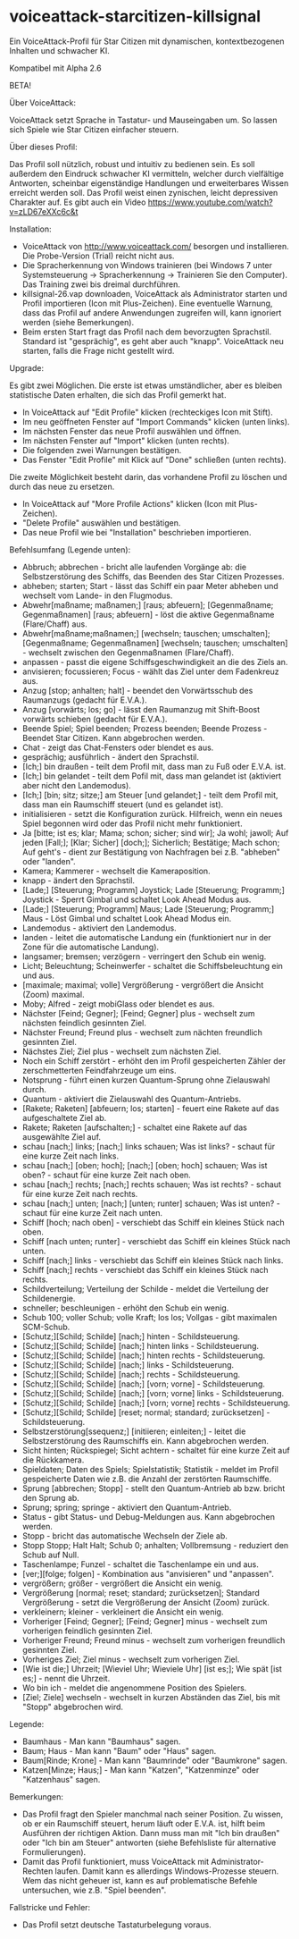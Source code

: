 # voiceattack-starcitizen-killsignal
Ein VoiceAttack-Profil für Star Citizen mit dynamischen, kontextbezogenen Inhalten und schwacher KI.

Kompatibel mit Alpha 2.6

BETA!

Über VoiceAttack:

VoiceAttack setzt Sprache in Tastatur- und Mauseingaben um.
So lassen sich Spiele wie Star Citizen einfacher steuern.

Über dieses Profil:

Das Profil soll nützlich, robust und intuitiv zu bedienen sein. Es soll außerdem den Eindruck schwacher KI vermitteln, welcher durch vielfältige Antworten, scheinbar eigenständige Handlungen und erweiterbares Wissen erreicht werden soll. Das Profil weist einen zynischen, leicht depressiven Charakter auf. Es gibt auch ein Video https://www.youtube.com/watch?v=zLD67eXXc6c&t

Installation:

- VoiceAttack von http://www.voiceattack.com/ besorgen und installieren. Die Probe-Version (Trial) reicht nicht aus.
- Die Spracherkennung von Windows trainieren (bei Windows 7 unter Systemsteuerung -> Spracherkennung -> Trainieren Sie den Computer). Das Training zwei bis dreimal durchführen.
- killsignal-26.vap downloaden, VoiceAttack als Administrator starten und Profil importieren (Icon mit Plus-Zeichen). Eine eventuelle Warnung, dass das Profil auf andere Anwendungen zugreifen will, kann ignoriert werden (siehe Bemerkungen).
- Beim ersten Start fragt das Profil nach dem bevorzugten Sprachstil. Standard ist "gesprächig", es geht aber auch "knapp". VoiceAttack neu starten, falls die Frage nicht gestellt wird.

Upgrade:

Es gibt zwei Möglichen. Die erste ist etwas umständlicher, aber es bleiben statistische Daten erhalten, die sich das Profil gemerkt hat.

- In VoiceAttack auf "Edit Profile" klicken (rechteckiges Icon mit Stift).
- Im neu geöffneten Fenster auf "Import Commands" klicken (unten links).
- Im nächsten Fenster das neue Profil auswählen und öffnen.
- Im nächsten Fenster auf "Import" klicken (unten rechts).
- Die folgenden zwei Warnungen bestätigen.
- Das Fenster "Edit Profile" mit Klick auf "Done" schließen (unten rechts).

Die zweite Möglichkeit besteht darin, das vorhandene Profil zu löschen und durch das neue zu ersetzen.

- In VoiceAttack auf "More Profile Actions" klicken (Icon mit Plus-Zeichen).
- "Delete Profile" auswählen und bestätigen.
- Das neue Profil wie bei "Installation" beschrieben importieren.

Befehlsumfang (Legende unten):

- Abbruch; abbrechen - bricht alle laufenden Vorgänge ab: die Selbstzerstörung des Schiffs, das Beenden des Star Citizen Prozesses.
- abheben; starten; Start - lässt das Schiff ein paar Meter abheben und wechselt vom Lande- in den Flugmodus.
- Abwehr[maßname; maßnamen;] [raus; abfeuern]; [Gegenmaßname; Gegenmaßnamen] [raus; abfeuern] - löst die aktive Gegenmaßname (Flare/Chaff) aus.
- Abwehr[maßname;maßnamen;] [wechseln; tauschen; umschalten]; [Gegenmaßname; Gegenmaßnamen] [wechseln; tauschen; umschalten] - wechselt zwischen den Gegenmaßnamen (Flare/Chaff).
- anpassen - passt die eigene Schiffsgeschwindigkeit an die des Ziels an.
- anvisieren; focussieren; Focus - wählt das Ziel unter dem Fadenkreuz aus.
- Anzug [stop; anhalten; halt] - beendet den Vorwärtsschub des Raumanzugs (gedacht für E.V.A.).
- Anzug [vorwärts; los; go] - lässt den Raumanzug mit Shift-Boost vorwärts schieben (gedacht für E.V.A.).
- Beende Spiel; Spiel beenden; Prozess beenden; Beende Prozess - Beendet Star Citizen. Kann abgebrochen werden.
- Chat - zeigt das Chat-Fensters oder blendet es aus.
- gesprächig; ausführlich - ändert den Sprachstil.
- [Ich;] bin draußen - teilt dem Profil mit, dass man zu Fuß oder E.V.A. ist.
- [Ich;] bin gelandet - teilt dem Pofil mit, dass man gelandet ist (aktiviert aber nicht den Landemodus).
- [Ich;] [bin; sitz; sitze;] am Steuer [und gelandet;] - teilt dem Profil mit, dass man ein Raumschiff steuert (und es gelandet ist).
- initialisieren - setzt die Konfiguration zurück. Hilfreich, wenn ein neues Spiel begonnen wird oder das Profil nicht mehr funktioniert.
- Ja [bitte; ist es; klar; Mama; schon; sicher; sind wir]; Ja wohl; jawoll; Auf jeden [Fall;]; [Klar; Sicher] [doch;]; Sicherlich; Bestätige; Mach schon; Auf geht's - dient zur Bestätigung von Nachfragen bei z.B. "abheben" oder "landen".
- Kamera; Kammerer - wechselt die Kameraposition.
- knapp - ändert den Sprachstil.
- [Lade;] [Steuerung; Programm] Joystick; Lade [Steuerung; Programm;] Joystick - Sperrt Gimbal und schaltet Look Ahead Modus aus.
- [Lade;] [Steuerung; Programm] Maus; Lade [Steuerung; Programm;] Maus - Löst Gimbal und schaltet Look Ahead Modus ein.
- Landemodus - aktiviert den Landemodus.
- landen - leitet die automatische Landung ein (funktioniert nur in der Zone für die automatische Landung).
- langsamer; bremsen; verzögern - verringert den Schub ein wenig.
- Licht; Beleuchtung; Scheinwerfer - schaltet die Schiffsbeleuchtung ein und aus.
- [maximale; maximal; volle] Vergrößerung - vergrößert die Ansicht (Zoom) maximal.
- Moby; Alfred - zeigt mobiGlass oder blendet es aus.
- Nächster [Feind; Gegner]; [Feind; Gegner] plus - wechselt zum nächsten feindlich gesinnten Ziel.
- Nächster Freund; Freund plus - wechselt zum nächten freundlich gesinnten Ziel.
- Nächstes Ziel; Ziel plus - wechselt zum nächsten Ziel.
- Noch ein Schiff zerstört - erhöht den im Profil gespeicherten Zähler der zerschmetterten Feindfahrzeuge um eins.
- Notsprung - führt einen kurzen Quantum-Sprung ohne Zielauswahl durch.
- Quantum - aktiviert die Zielauswahl des Quantum-Antriebs.
- [Rakete; Raketen] [abfeuern; los; starten] - feuert eine Rakete auf das aufgeschaltete Ziel ab.
- Rakete; Raketen [aufschalten;] - schaltet eine Rakete auf das ausgewählte Ziel auf.
- schau [nach;] links; [nach;] links schauen; Was ist links? - schaut für eine kurze Zeit nach links.
- schau [nach;] [oben; hoch]; [nach;] [oben; hoch] schauen; Was ist oben? - schaut für eine kurze Zeit nach oben.
- schau [nach;] rechts; [nach;] rechts schauen; Was ist rechts? - schaut für eine kurze Zeit nach rechts.
- schau [nach;] unten; [nach;] [unten; runter] schauen; Was ist unten? - schaut für eine kurze Zeit nach unten.
- Schiff [hoch; nach oben] - verschiebt das Schiff ein kleines Stück nach oben.
- Schiff [nach unten; runter] - verschiebt das Schiff ein kleines Stück nach unten.
- Schiff [nach;] links - verschiebt das Schiff ein kleines Stück nach links.
- Schiff [nach;] rechts - verschiebt das Schiff ein kleines Stück nach rechts.
- Schildverteilung; Verteilung der Schilde - meldet die Verteilung der Schildenergie.
- schneller; beschleunigen - erhöht den Schub ein wenig.
- Schub 100; voller Schub; volle Kraft; los los; Vollgas - gibt maximalen SCM-Schub.
- [Schutz;][Schild; Schilde] [nach;] hinten - Schildsteuerung.
- [Schutz;][Schild; Schilde] [nach;] hinten links - Schildsteuerung.
- [Schutz;][Schild; Schilde] [nach;] hinten rechts - Schildsteuerung.
- [Schutz;][Schild; Schilde] [nach;] links - Schildsteuerung.
- [Schutz;][Schild; Schilde] [nach;] rechts - Schildsteuerung.
- [Schutz;][Schild; Schilde] [nach;] [vorn; vorne] - Schildsteuerung.
- [Schutz;][Schild; Schilde] [nach;] [vorn; vorne] links - Schildsteuerung.
- [Schutz;][Schild; Schilde] [nach;] [vorn; vorne] rechts - Schildsteuerung.
- [Schutz;][Schild; Schilde] [reset; normal; standard; zurücksetzen] - Schildsteuerung.
- Selbstzerstörung[ssequenz;] [initiieren; einleiten;] - leitet die Selbstzerstörung des Raumschiffs ein. Kann abgebrochen werden.
- Sicht hinten; Rückspiegel; Sicht achtern - schaltet für eine kurze Zeit auf die Rückkamera.
- Spieldaten; Daten des Spiels; Spielstatistik; Statistik - meldet im Profil gespeicherte Daten wie z.B. die Anzahl der zerstörten Raumschiffe.
- Sprung [abbrechen; Stopp] - stellt den Quantum-Antrieb ab bzw. bricht den Sprung ab.
- Sprung; spring; springe - aktiviert den Quantum-Antrieb.
- Status - gibt Status- und Debug-Meldungen aus. Kann abgebrochen werden.
- Stopp - bricht das automatische Wechseln der Ziele ab.
- Stopp Stopp; Halt Halt; Schub 0; anhalten; Vollbremsung - reduziert den Schub auf Null.
- Taschenlampe; Funzel - schaltet die Taschenlampe ein und aus.
- [ver;][folge; folgen] - Kombination aus "anvisieren" und "anpassen".
- vergrößern; größer - vergrößert die Ansicht ein wenig.
- Vergrößerung [normal; reset; standard; zurücksetzen]; Standard Vergrößerung - setzt die Vergrößerung der Ansicht (Zoom) zurück.
- verkleinern; kleiner - verkleinert die Ansicht ein wenig.
- Vorheriger [Feind; Gegner]; [Feind; Gegner] minus - wechselt zum vorherigen feindlich gesinnten Ziel.
- Vorheriger Freund; Freund minus - wechselt zum vorherigen freundlich gesinnten Ziel.
- Vorheriges Ziel; Ziel minus - wechselt zum vorherigen Ziel.
- [Wie ist die;] Uhrzeit; [Wieviel Uhr; Wieviele Uhr] [ist es;]; Wie spät [ist es;] - nennt die Uhrzeit.
- Wo bin ich - meldet die angenommene Position des Spielers.
- [Ziel; Ziele] wechseln - wechselt in kurzen Abständen das Ziel, bis mit "Stopp" abgebrochen wird.

Legende:
- Baumhaus - Man kann "Baumhaus" sagen.
- Baum; Haus - Man kann "Baum" oder "Haus" sagen.
- Baum[Rinde; Krone] - Man kann "Baumrinde" oder "Baumkrone" sagen.
- Katzen[Minze; Haus;] - Man kann "Katzen", "Katzenminze" oder "Katzenhaus" sagen.

Bemerkungen:

- Das Profil fragt den Spieler manchmal nach seiner Position. Zu wissen, ob er ein Raumschiff steuert, herum läuft oder E.V.A. ist, hilft beim Ausführen der richtigen Aktion. Dann muss man mit "Ich bin draußen" oder "Ich bin am Steuer" antworten (siehe Befehlsliste für alternative Formulierungen).
- Damit das Profil funktioniert, muss VoiceAttack mit Administrator-Rechten laufen. Damit kann es allerdings Windows-Prozesse steuern. Wem das nicht geheuer ist, kann es auf problematische Befehle untersuchen, wie z.B. "Spiel beenden".

Fallstricke und Fehler:

- Das Profil setzt deutsche Tastaturbelegung voraus.
